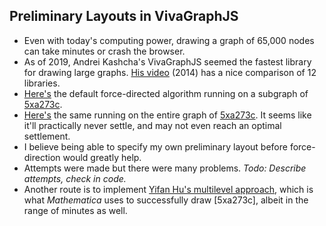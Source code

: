 ## Preliminary Layouts in VivaGraphJS

- Even with today's computing power, drawing a graph of 65,000 nodes can take minutes or crash the browser. 
- As of 2019, Andrei Kashcha's VivaGraphJS seemed the fastest library for drawing large graphs. [His video](https://www.youtube.com/watch?v=Ax7KSQZ0_hk) (2014) has a nice comparison of 12 libraries.
- [Here's](#todo) the default force-directed algorithm running on a subgraph of [5xa273c](#todo).
- [Here's](#todo) the same running on the entire graph of [5xa273c](#todo). It seems like it'll practically never settle, and may not even reach an optimal settlement.
- I believe being able to specify my own preliminary layout before force-direction would greatly help.
- Attempts were made but there were many problems. _Todo: Describe attempts, check in code._
- Another route is to implement [Yifan Hu's multilevel approach](http://yifanhu.net/PUB/graph_draw_small.pdf), which is what _Mathematica_ uses to successfully draw [5xa273c], albeit in the range of minutes as well.
